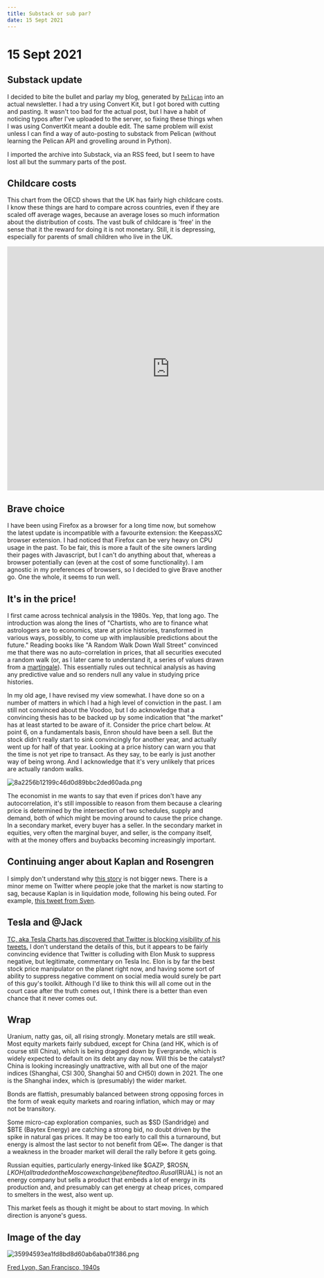 ```yaml
---
title: Substack or sub par?
date: 15 Sept 2021
---
```


# 15 Sept 2021

## Substack update

I decided to bite the bullet and parlay my blog, generated by [`Pelican`](https://docs.getpelican.com/en/latest/)  into an actual newsletter.
I had a try using Convert Kit, but I got bored with cutting and pasting.
It wasn't too bad for the actual post, but I have a habit of noticing typos after I've uploaded to the server, so fixing these things when I was using ConvertKit meant a double edit.
The same problem will exist unless I can find a way of auto-posting to substack from Pelican (without learning the Pelican API and grovelling around in Python).

I imported the archive into Substack, via an RSS feed, but I seem to have lost all but the summary parts of the post.

## Childcare costs

This chart from the OECD shows that the UK has fairly high childcare costs. 
I know these things are hard to compare across countries, even if they are scaled off average wages, because an average loses so much information about the distribution of costs.
The vast bulk of childcare is 'free' in the sense that it the reward for doing it is not monetary. Still, it is depressing, especially for parents of small children who live in the UK.

<iframe src="https://data.oecd.org/chart/6sJW" width="750" height="563" style="border: 0" mozallowfullscreen="true" webkitallowfullscreen="true" allowfullscreen="true"><a href="https://data.oecd.org/chart/6sJW" target="_blank">OECD Chart: Net childcare costs, Couple, 67% of average wage / Single, 67% of average wage, % of average wage, Annual, 2020</a></iframe>

## Brave choice

I have been using Firefox as a browser for a long time now, but somehow the latest update is incompatible with a favourite extension: the KeepassXC browser extension.
I had noticed that Firefox can be very heavy on CPU usage in the past. To be fair, this is more a fault of the site owners larding their pages with Javascript, but I can't do anything about that, whereas a browser potentially can (even at the cost of some functionality).
I am agnostic in my preferences of browsers, so I decided to give Brave another go. 
One the whole, it seems to run well.

## It's in the price!

I first came across technical analysis in the 1980s. Yep, that long ago. The introduction was along the lines of "Chartists, who are to finance what astrologers are to economics, stare at price histories, transformed in various ways, possibly, to come up with implausible predictions about the future."
Reading books like "A Random Walk Down Wall Street" convinced me that there was no auto-correlation in prices, that all securities executed a random walk (or, as I later came to understand it, a series of values drawn from a [martingale](https://en.wikipedia.org/wiki/Martingale_(probability_theory))). This essentially rules out technical analysis as having any predictive value and so renders null any value in studying price histories.

In my old age, I have revised my view somewhat. I have done so on a number of matters in which I had a high level of conviction in the past.
I am still not convinced about the Voodoo, but I do acknowledge that a convincing thesis has to be backed up by some indication that "the market" has at least started to be aware of it. 
Consider the price chart below. At point 6, on a fundamentals basis, Enron should have been a sell. But the stock didn't really start to sink convincingly for another year, and actually went up for half of that year. 
Looking at a price history can warn you that the time is not yet ripe to transact. As they say, to be early is just another way of being wrong.
And I acknowledge that it's very unlikely that prices are actually random walks.


![8a2256b12199c46d0d89bbc2ded60ada.png]({attach}8a2256b12199c46d0d89bbc2ded60ada.png)

The economist in me wants to say that even if prices don't have any autocorrelation, it's still impossible to reason from them because a clearing price is determined by the intersection of two schedules, supply and demand, both of which might be moving around to cause the price change. 
In a secondary market, every buyer has a seller. In the secondary market in equities, very often the marginal buyer, and seller, is the company itself, with at the money offers and buybacks becoming increasingly important.

## Continuing anger about Kaplan and Rosengren

I simply don't understand why [this story](https://wallstreetonparade.com/2021/09/the-latest-outrage-over-fed-presidents-trading-stocks-is-just-the-tip-of-the-iceberg/) is not bigger news. There is a minor meme on Twitter where people joke that the market is now starting to sag, because Kaplan is in liquidation mode, following his being outed. For example, [this tweet from Sven](https://twitter.com/NorthmanTrader/status/1436253392503025670?s=20).

## Tesla and @Jack

[TC, aka Tesla Charts has discovered that Twitter is blocking visibility of his tweets.](https://twitter.com/TESLAcharts/status/1437470671500611596?s=20)
I don't understand the details of this, but it appears to be fairly convincing evidence that Twitter is colluding with Elon Musk to suppress negative, but legitimate, commentary on Tesla Inc. 
Elon is by far the best stock price manipulator on the planet right now, and having some sort of ability to suppress negative comment on social media would surely be part of this guy's toolkit. 
Although I'd like to think this will all come out in the court case after the truth comes out, I think there is a better than even chance that it never comes out.


## Wrap

Uranium, natty gas, oil, all rising strongly. Monetary metals are still weak.
Most equity markets fairly subdued, except for China (and HK, which is of course still China), which is being dragged down by Evergrande, which is widely expected to default on its debt any day now. Will this be the catalyst? China is looking increasingly unattractive, with all but one of the major indices (Shanghai, CSI 300, Shanghai 50 and CH50) down in 2021. The one is the Shanghai index, which is (presumably) the wider market. 

Bonds are flattish, presumably balanced between strong opposing forces in the form of weak equity markets and roaring inflation, which may or may not be transitory.

Some micro-cap exploration companies, such as $SD (Sandridge) and $BTE (Baytex Energy) are catching a strong bid, no doubt driven by the spike in natural gas prices. 
It may be too early to call this a turnaround, but energy is almost the last sector to not benefit from QE∞. The danger is that a weakness in the broader market will derail the rally before it gets going.

Russian equities, particularly energy-linked like $GAZP, $ROSN, $LKOH (all traded on the Moscow exchange) benefited too. Rusal ($RUAL) is not an energy company but sells a product that embeds a lot of energy in its production and, and presumably can get energy at cheap prices, compared to smelters in the west, also went up.

This market feels as though it might be about to start moving. In which direction is anyone's guess.

## Image of the day
![35994593ea1fd8bd8d60ab6aba01f386.png]({attach}35994593ea1fd8bd8d60ab6aba01f386.png)

[Fred Lyon, San Francisco, 1940s](https://twitter.com/Daniel_Red_Eire/status/1438229013462491136?s=20)





